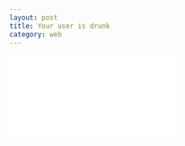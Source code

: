 ```yaml
---
layout: post
title: Your user is drunk
category: web
---
```

<div class="post__container">
  <div class="post__placeholder_16x9"></div>
  <iframe
    src="//www.youtube.com/embed/r2CbbBLVaPk?rel=0" frameborder="0" allowfullscreen>
  </iframe>
</div>
